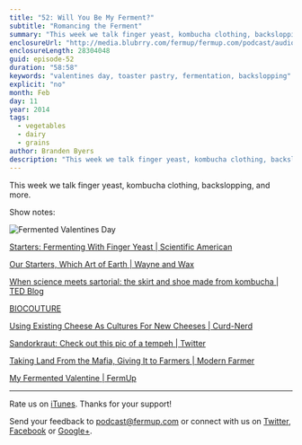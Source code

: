 ```yaml
---
title: "52: Will You Be My Ferment?"
subtitle: "Romancing the Ferment"
summary: "This week we talk finger yeast, kombucha clothing, backslopping, and more."
enclosureUrl: "http://media.blubrry.com/fermup/fermup.com/podcast/audio/fermup-52.mp3"
enclosureLength: 28304048
guid: episode-52
duration: "58:58"
keywords: "valentines day, toaster pastry, fermentation, backslopping"
explicit: "no"
month: Feb
day: 11
year: 2014
tags:
  - vegetables
  - dairy
  - grains
author: Branden Byers
description: "This week we talk finger yeast, kombucha clothing, backslopping, and more."
---
```

This week we talk finger yeast, kombucha clothing, backslopping, and more.

Show notes:

![Fermented Valentines Day](/images/episode-52-will-you-be-my-ferment.jpg "FermUp 52: Will You Be My Ferment")

[Starters: Fermenting With Finger Yeast | Scientific American](http://blogs.scientificamerican.com/oscillator/2014/02/07/starters-fermenting-with-finger-yeast/)

[Our Starters, Which Art of Earth | Wayne and Wax](http://wayneandwax.com/?p=7941)

[When science meets sartorial: the skirt and shoe made from kombucha | TED Blog](http://blog.ted.com/2014/02/05/the-skirt-and-shoe-made-from-kombucha/)

[BIOCOUTURE](http://biocouture.co.uk/)

[Using Existing Cheese As Cultures For New Cheeses | Curd-Nerd](http://curd-nerd.com/using-existing-cheese-as-cultures-for-new-cheeses/)

[Sandorkraut: Check out this pic of a tempeh | Twitter](https://twitter.com/sandorkraut/status/432660111908024320)

[Taking Land From the Mafia, Giving It to Farmers | Modern Farmer](http://modernfarmer.com/2014/02/giving-mafia-land-farmers/)

[My Fermented Valentine | FermUp](http://fermup.com/blog/my-fermented-valentine/)

---

Rate us on [iTunes](http://itunes.apple.com/podcast/fermup-fermented-food-podcast/id593958494). Thanks for your support!

Send your feedback to <a href="mailto:podcast@fermup.com">podcast@fermup.com</a> or connect with us on [Twitter](https://twitter.com/fermup), [Facebook](http://www.facebook.com/fermup) or [Google+](https://google.com/+fermup).
